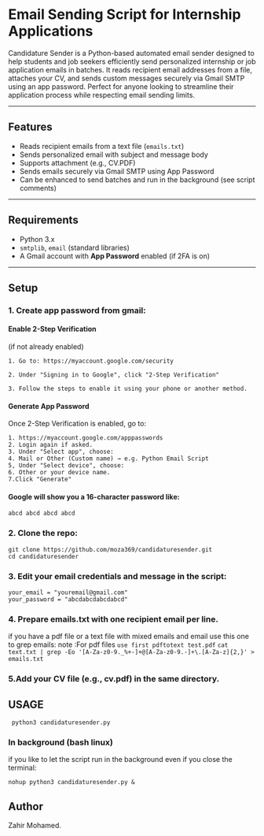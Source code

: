 # Email Sending Script for Internship Applications

 Candidature Sender is a Python-based automated email sender designed to help students and job seekers efficiently send personalized internship or job application emails in batches. It reads recipient email addresses from a file, attaches your CV, and sends custom messages securely via Gmail SMTP using an app password. Perfect for anyone looking to streamline their application process while respecting email sending limits.

---

## Features

- Reads recipient emails from a text file (`emails.txt`)
- Sends personalized email with subject and message body
- Supports attachment (e.g., CV.PDF)
- Sends emails securely via Gmail SMTP using App Password
- Can be enhanced to send batches and run in the background (see script comments)

---

## Requirements

- Python 3.x
- `smtplib`, `email` (standard libraries)
- A Gmail account with **App Password** enabled (if 2FA is on)


---

## Setup
### 1. Create app password from gmail:
#### Enable 2-Step Verification 
(if not already enabled)
```
1. Go to: https://myaccount.google.com/security

2. Under "Signing in to Google", click "2-Step Verification"

3. Follow the steps to enable it using your phone or another method.
```
#### Generate App Password
Once 2-Step Verification is enabled, go to:
```
1. https://myaccount.google.com/apppasswords
2. Login again if asked.
3. Under "Select app", choose:
4. Mail or Other (Custom name) → e.g. Python Email Script
5, Under "Select device", choose:
6. Other or your device name.
7.Click "Generate"
```
#### Google will show you a 16-character password like:
`abcd abcd abcd abcd`


### 2. Clone the repo:
   ```
   git clone https://github.com/moza369/candidaturesender.git
   cd candidaturesender
```
### 3. Edit your email credentials and message in the script:
```
your_email = "youremail@gmail.com"
your_password = "abcdabcdabcdabcd"
```
### 4. Prepare emails.txt with one recipient email per line.
if you have a pdf file or a text file with mixed emails and email use this one to grep emails:
note :For pdf files `use first pdftotext test.pdf` 
`cat text.txt | grep -Eo '[A-Za-z0-9._%+-]+@[A-Za-z0-9.-]+\.[A-Za-z]{2,}' > emails.txt`
### 5.Add your CV file (e.g., cv.pdf) in the same directory.

## USAGE

`  python3 candidaturesender.py  `

### In background (bash linux)
if you like to let the script run in the background even if you close the terminal:

` nohup python3 candidaturesender.py & `

## Author
Zahir Mohamed.
